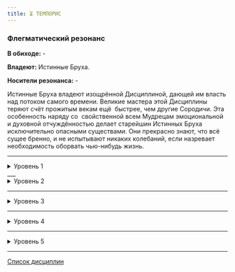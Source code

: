 ```yaml
---
title: ⏳ ТЕМПОРИС
---
```

### Флегматический резонанс

**В обиходе:** -

**Владеют:** Истинные Бруха.

**Носители резонанса:** -

Истинные Бруха владеют изощрённой Дисциплиной, дающей им власть над потоком самого времени. Великие мастера этой Дисциплины теряют счёт прожитым векам ещё  быстрее, чем другие Сородичи. Эта особенность наряду со  свойственной всем Мудрецам эмоциональной и духовной отчуждённостью делает старейшин Истинных Бруха исключительно опасными существами. Они прекрасно знают, что всё сущее бренно, и не испытывают никаких колебаний, если назревает необходимость оборвать чью-нибудь жизнь.

___

<details>
<summary>Уровень 1</summary>

### ● Песочные часы разума
Адепты Темпориса ценят терпеливость и точность. Время  — слишком капризная и  опасная материя, чтобы при обращении с ним проявлять небрежность или  легкомысленную беспечность. Поэтому нет ничего удивительного в том, что первая сила этой Дисциплины дарует её адепту абсолютное восприятие времени и  навсегда изменяет его ощущение окружающего мира.

=
- **Стоимость**: —
- **Дайспул**: *Смекалка* + *Бдительность*
- **Система**: Эта сила всегда активна и наделяет персонажа совершенным чувством времени. Кроме того, персонаж получает возможность ощущать мистические возмущения во времени, вызванные применением Стремительности или Темпориса, волшебством смертных магов и иными причинами. Для этого требуется лишь успешная рефлекторная проверка дайспула (в большинстве случаев достаточно 1 успеха, но Рассказчик при желании может изменять сложность в соответствии с  интенсивностью возмущения и расстоянием до его эпицентра).
- **Длительность**: Пассивно

</details>
___

<details>
<summary>Уровень 2</summary>

### ●● Ретроспектива 🍷

При помощи этой силы вампир может заключить разум своей жертвы в ловушку, пребывая в  которой, та будет снова и снова воспринимать один и тот же бесконечно повторяющийся отрезок времени до тех пор, пока чьё-нибудь постороннее вмешательство не приведёт её в себя. Эта сила действует чрезвычайно тонко и незаметно, а потому плохо подходит для применения в сражении или любой другой ситуации, изобилующей интенсивными внешними раздражителями. Однако с  помощью этой силы хитроумный вампир может, скажем, обезвредить часового — под действием зацикленного восприятия тот будет просто пялиться в пространство, давая Сородичу возможность спокойно пройти мимо или подобраться на расстояние удара. Кое-кто использует эту силу для того, чтобы ввергнуть жертву в состояние постоянного дежа-вю и, выведя её из душевного равновесия, заставить сомневаться в собственном здравомыслии.

- **Стоимость**: 1 пробуждение крови
- **Дайспул**: *Манипуляция* + *Оккультизм* против оставшаяся *Сила Воли* жертвы
- **Система**: Персонаж концентрируется на выбранной жертве в зоне прямой видимости и делает бросок дайспула, вычитая из своих успехов успехи жертвы. В случае успеха жертва впадает в лёгкий транс, вновь и вновь мысленно переживая короткий отрезок времени, предшествовавший моменту активации силы. Как вариант, вампир может вызвать в памяти жертвы иной, более ранний отрезок воспоминаний (если  персонажу он известен). Зацикленный отрезок воспоминаний должен быть спокойным и не требующими от жертвы ответной реакции. Жертва не замечает ни хода времени, ни всего того, что творится вокруг неё. Однако, транс прерывается незамедлительно, если жертва получает урон или подвергается воздействию достаточно интенсивного внешнего раздражителя (раскат грома, крик, похлопывание по плечу и т. п.). Негромкий спокойный разговор не считается достаточно интенсивным раздражителем.
- **Длительность**: 1 успех — одна минута, 2 успеха — десять минут, 3 успеха — один час, 4 успеха — шесть часов, 5 успехов — одни сутки.

</details>

___

<details>
<summary>Уровень 3</summary>

### ●●● Замедление времени 🍷

Эта сила позволяет вампиру не просто наблюдать за течением времени, но и замедлять его ход. Едва заметный жест — и выбранный Сородичем объект замедляется и практически замирает. Под действием этой силы пуля едва способна оставить на коже синяк, а противники движутся настолько медленно, что практически застывают на месте, в то время как окружающее сливается для них в едва различимую трескотню и мельтешение.

- **Стоимость**: 1 пробуждение крови
- **Дайспул**: *Интеллект* + *Оккультизм*
- **Система**: Персонаж совершает бросок дайспула. Сложность этой проверки зависит от размеров и природы выбранной цели: так, для брошенного кирпича сложность будет равна 1, для выпущенной пули — 2, а для разъярённого гуля — 3. Эта сила не работает на объекты размером больше человека. Целью может стать группа небольших близко расположенных объектов одной природы, но в этом случае сложность проверки активации силы возрастёт на 1. Замедление времени можно активировать рефлекторным действием в ответ на вражескую атаку, но во всех остальных случаях для её активации нужно обычное действие. В случае зверского провала вампир сам становится жертвой, каждая полученная им «1» при этом считается успехом. Скорость объекта снижается в зависимости от числа успехов, превысивших сложность проверки активации: 1 успех — до 1/2 скорости, 3 успеха — до 1/3 скорости, 5 успехов — до 1/4 скорости и т. д. Рассказчик решает, как эффект влияет на ситуацию. Так, в случае со снарядами множитель скорости действует и при подсчёте успехов, полученных в результате проверки попадания, и снижает урон (деля, округляйте в меньшую сторону). То же самое касается результатов проверок ловкости, смекалки и силы жертвы. Обладатели *⚡ Стремительности* могут ослабить или нейтрализовать эффект *Замедления времени* на один ход — каждое 1 пробуждение крови уменьшает знаменатель скорости на единицу (1/3 до 1/2 и т. д.).
- **Длительность**: количество ходов, равное половине полученных в результате активации силы успехов (округляйте в большую сторону).

</details>

___

<details>
<summary>Уровень 4</summary>

### ●●●● Терпение Норн 🍷🍷

На  этом уровне Дисциплины вампир получает возможность погружать в стазис неодушевлённые предметы, заключая их в незримую скорлупу, полностью непроницаемую для потока времени. У этой силы, как и у силы *«Замедление времени»*, есть и боевое, и небоевое применение. Воины Истинных Бруха способны не просто замедлять летящие пули, а полностью останавливать их прямо в воздухе, и  даже невредимыми выходить из рушащихся зданий. Чаще же всего разновидности этой силы используют для сохранения драгоценных свитков и артефактов от  воздействия времени. Однако разрушить хрупкое вневременное равновесие стазиса способно любое физическое воздействие ощутимее падения дождевой капли.

- **Стоимость**: 2 пробуждение крови
- **Дайспул**: *Интеллект* + *Оккультизм*
- **Система**: Персонаж делает бросок дайспула. Если цель быстро движется, Рассказчик может потребовать проверку *Смекалки* + *Бдительности* перед активацией силы. Если предмет движется быстрее, чем способен различить невооружённый глаз смертного (например, летящая пуля), то погрузить его в стазис под силу лишь обладателю сверхъестественного восприятия вроде силы *👁‍🗨 ● Обострение чувств* или её аналога. Находясь в стазисе, предмет сохраняет всю кинетическую энергию, которой он обладал до активации силы, а все происходящие в нём химические и алхимические процессы (в том числе горение) замирают, но не  прекращаются. Если предмета, находящегося в стазисе, касается любой другой предмет или жидкость, которые не касались его в момент активации силы, предмет немедленно выходит из стазиса, протекающие внутри него процессы возобновляются, а сам предмет продолжает двигаться с той  же скоростью и в том же направлении, что и до активации силы. Например, лежащий на столе свиток просто не будет ветшать от времени и сырости, а вот выпущенная пуля продолжит свой смертоносный полёт, как только стазис будет нарушен или сила перестанет действовать.
- **Длительность**: 1 успех — один ход, 2 успеха — одна минута, 3 успеха — десять минут, 4 успеха — один час, 5 успехов — один день, 6+ успехов — одна неделя за  каждый успех после пятого.

</details>

___

<details>
<summary>Уровень 5</summary>

### ●●●●● Дар Клото 🍷🍷🍷

При помощи этой силы вампир может мгновенно ускорить себя относительно потока времени. В этот момент он способен двигаться почти так же быстро, как адепт *⚡ Стремительности*. Вампир может не только двигаться и разить врагов быстрее молнии, но и думать, планировать и даже применять силы других Дисциплин — в том числе тех, что требуют полной концентрации. Конечно, за всё приходится платить, и  сопротивление потока времени может оказаться губительным даже для нетленного тела Сородича.

- **Стоимость**: 3 пробуждение крови
- **Дайспул**: *Интеллекта* + *Оккультизма*
- **Система**: Персонаж совершает бросок дайспула. Каждый успех означает, что  персонаж сможет каждый ход предпринимать одно полноценное дополнительное действие. При желании в качестве этих действий персонаж может активировать силы Дисциплин, причём даже те, что в иных условиях нельзя активировать чаще, чем один раз за ход (как, например, силы *🔗 Доминирования* или *🎓 Тауматургии*). Однако, активируя силу любой Дисциплины при помощи *Дара Клото*, персонаж каждый раз получает одно летальное повреждение. Из этого правила существует только одно важное исключение: любая попытка использовать *⚡ Стремительность*, ещё один *Дар Клото* или любой другой способ получить дополнительные действия, когда эта сила уже активна, вызовет мгновенную и необратимую Окончательную смерть персонажа — его тело под давлением потока времени рассыплется в прах, как если бы оно сгорело под лучами солнца.
- **Длительность**: число ходов, равное половине показателя Темпориса персонажа (округляйте в большую сторону).
</details>

___

[Список дисциплин](index.md)
